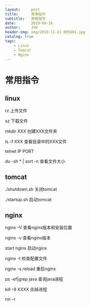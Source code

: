 ```yaml
---
layout:     post
title:      常用指令
subtitle:   常用指令
date:       2019-09-16
author:     JYH
header-img: img/2018-11-21 095601.jpg
catalog: true
tags:
    - Linux
    - Tomcat
    - Nginx
---
```


# 常用指令

## linux
rz 上传文件

sz 下载文件

mkdir XXX 创建XXX文件夹

ls -f XXX 查看目录中的XXX文件

telnet IP PORT   

du -sh * | sort -n  查看文件大小


## tomcat
./shutdown.sh 关闭tomcat

./startup.sh  启动tomcat

## nginx
nginx -V 查看nginx版本和安装位置

nginx -v 查看nginx版本

start nginx 启动nginx

nginx -t 检查配置文件

nginx -s reload 重启nginx










ps -ef|grep java 查询java进程

kill -9 XXXX 杀掉进程

rm -r    




